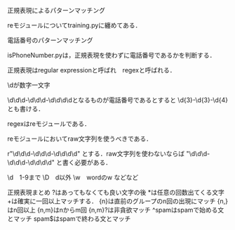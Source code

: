 正規表現によるパターンマッチング

reモジュールについてtraining.pyに纏めてある．

電話番号のパターンマッチング

isPhoneNumber.pyは，正規表現を使わずに電話番号であるかを判断する．

正規表現はregular expressionと呼ばれ　regexと呼ばれる．

\dが数字一文字

\d\d\d-\d\d\d-\d\d\d\dとなるものが電話番号であるとすると
\d{3}-\d{3}-\d{4}とも書ける．

regexはreモジュールである．

reモジュールにおいてraw文字列を使うべきである．

r"\d\d\d-\d\d\d-\d\d\d\d"
とする．raw文字列を使わないならば
"\\d\\d\\d-\\d\\d\\d-\\d\\d\\d\\d"
と書く必要がある．

\d　1-9まで
\D　d以外
\w　wordのw
などなど

正規表現まとめ
?はあってもなくても良い文字の後
*は任意の回数出てくる文字
+は確実に一回以上マッチする．
{n}は直前のグループのn回の出現にマッチ
{n,}はn回以上
{n,m}はnからm回
{n,m}?は非貪欲マッチ
^spamはspamで始める文とマッチ
spam$はspamで終わる文とマッチ